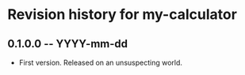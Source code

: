 # Revision history for my-calculator

## 0.1.0.0 -- YYYY-mm-dd

* First version. Released on an unsuspecting world.
